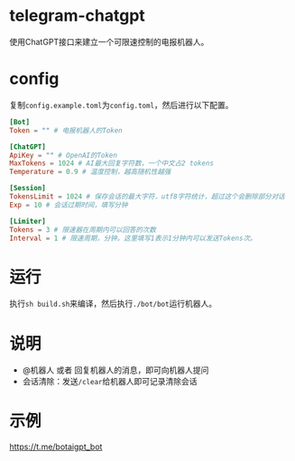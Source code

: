 # telegram-chatgpt
使用ChatGPT接口来建立一个可限速控制的电报机器人。

# config
复制`config.example.toml`为`config.toml`，然后进行以下配置。

```toml
[Bot]
Token = "" # 电报机器人的Token

[ChatGPT]
ApiKey = "" # OpenAI的Token
MaxTokens = 1024 # AI最大回复字符数，一个中文占2 tokens
Temperature = 0.9 # 温度控制，越高随机性越强

[Session]
TokensLimit = 1024 # 保存会话的最大字符，utf8字符统计，超过这个会删除部分对话
Exp = 10 # 会话过期时间，填写分钟

[Limiter]
Tokens = 3 # 限速器在周期内可以回答的次数
Interval = 1 # 限速周期，分钟。这里填写1表示1分钟内可以发送Tokens次。
```

# 运行
执行`sh build.sh`来编译，然后执行`./bot/bot`运行机器人。

# 说明
- @机器人 或者 回复机器人的消息，即可向机器人提问
- 会话清除：发送`/clear`给机器人即可记录清除会话

# 示例
https://t.me/botaigpt_bot